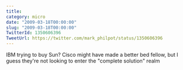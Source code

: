 ```yaml
---
title: 
category: micro
date: "2009-03-18T00:00:00"
slug: "2009-03-18T00:00:00"
TwitterId: 1350606396
TweetUrl: https://twitter.com/mark_philpot/status/1350606396
---
```


IBM trying to buy Sun? Cisco might have made a better bed fellow, but I guess
they're not looking to enter the "complete solution" realm

